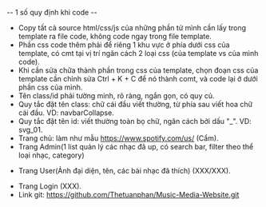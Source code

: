 -- 1 số quy định khi code --
- Copy tất cả source html/css/js của những phần tử mình cần lấy trong template ra file code, không code ngay trong file template.
- Phần css code thêm phải để riêng 1 khu vực ở phía dưới css của template, có cmt tại vị trí ngăn cách 2 loại css (của template vs của mình code).
- Khi cần sửa chữa thành phần trong css của template, chọn đoạn css của template cần chỉnh sửa Ctrl + K + C để nó thành comt, và code lại ở dưới phần css của mình.
- Tên class/id phải tường minh, rõ ràng, ngắn gọn, có quy củ.
- Quy tắc đặt tên class: chữ cái đầu viết thường, từ phía sau viết hoa chữ cái đầu. VD: navbarCollapse.
- Quy tắc đặt tên id: viết thường toàn bọ chữ, ngăn cách bởi dấu "_". VD: svg_01.
- Trang chủ: làm như mẫu https://www.spotify.com/us/ (Cẩm).
- Trang Admin(1 list quản lý các nhạc đã up, có search bar, filter theo thể loại nhạc, category)
+ Trang User(Ảnh đại diện, tên, các bài nhạc đã thích) (XXX/XXX).
- Trang Login (XXX).
- Link git: https://github.com/Thetuanphan/Music-Media-Website.git
